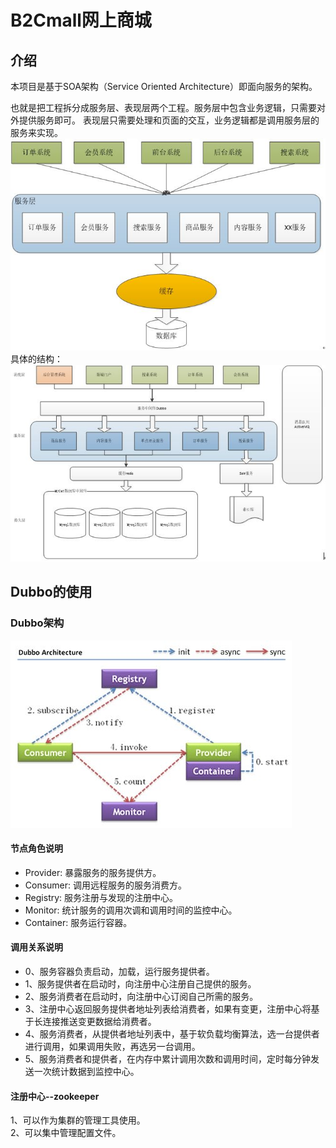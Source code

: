 # B2Cmall网上商城

## 介绍

本项目是基于SOA架构（Service Oriented Architecture）即面向服务的架构。

也就是把工程拆分成服务层、表现层两个工程。服务层中包含业务逻辑，只需要对外提供服务即可。
表现层只需要处理和页面的交互，业务逻辑都是调用服务层的服务来实现。
![](https://github.com/yamanda1996/B2Cmall/blob/master/model.JPG)<br>
具体的结构：<br>
![](https://github.com/yamanda1996/B2Cmall/blob/master/detailed.JPG)<br>

## Dubbo的使用

### Dubbo架构

![](https://github.com/yamanda1996/B2Cmall/blob/master/dubbo.jpg)<br>

#### 节点角色说明
* Provider: 暴露服务的服务提供方。
* Consumer: 调用远程服务的服务消费方。
*	Registry: 服务注册与发现的注册中心。
*	Monitor: 统计服务的调用次调和调用时间的监控中心。
*	Container: 服务运行容器。<br>
#### 调用关系说明
* 0、服务容器负责启动，加载，运行服务提供者。
* 1、服务提供者在启动时，向注册中心注册自己提供的服务。
* 2、服务消费者在启动时，向注册中心订阅自己所需的服务。
* 3、注册中心返回服务提供者地址列表给消费者，如果有变更，注册中心将基于长连接推送变更数据给消费者。
* 4、服务消费者，从提供者地址列表中，基于软负载均衡算法，选一台提供者进行调用，如果调用失败，再选另一台调用。
* 5、服务消费者和提供者，在内存中累计调用次数和调用时间，定时每分钟发送一次统计数据到监控中心。<br>

#### 注册中心--zookeeper
1、可以作为集群的管理工具使用。<br>
2、可以集中管理配置文件。<br>
















